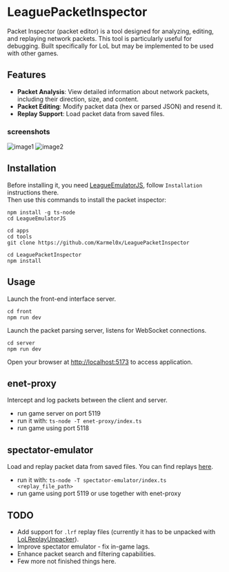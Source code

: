# LeaguePacketInspector
Packet Inspector (packet editor) is a tool designed for analyzing, editing, and replaying network packets. This tool is particularly useful for debugging. Built specifically for LoL but may be implemented to be used with other games.

## Features
- **Packet Analysis**: View detailed information about network packets, including their direction, size, and content.
- **Packet Editing**: Modify packet data (hex or parsed JSON) and resend it.
- **Replay Support**: Load packet data from saved files.

### screenshots
![image1](https://github.com/user-attachments/assets/e73c078f-e29b-4428-ae7c-a3c53442eb43)
![image2](https://github.com/user-attachments/assets/556efb62-0f21-405b-b0d9-4de1b1ffc041)

## Installation
Before installing it, you need [LeagueEmulatorJS](https://github.com/Karmel0x/LeagueEmulatorJS), follow `Installation` instructions there.  
Then use this commands to install the packet inspector:
```
npm install -g ts-node
cd LeagueEmulatorJS

cd apps
cd tools
git clone https://github.com/Karmel0x/LeaguePacketInspector

cd LeaguePacketInspector
npm install
```

## Usage
Launch the front-end interface server.
```
cd front
npm run dev
```

Launch the packet parsing server, listens for WebSocket connections.
```
cd server
npm run dev
```

Open your browser at [http://localhost:5173](http://localhost:5173) to access application.

## enet-proxy
Intercept and log packets between the client and server.  
- run game server on port 5119
- run it with: `ts-node -T enet-proxy/index.ts`  
- run game using port 5118

## spectator-emulator
Load and replay packet data from saved files. You can find replays [here](https://github.com/Karmel0x/LeaguePacketInspector/issues/1).  
- run it with: `ts-node -T spectator-emulator/index.ts <replay_file_path>`  
- run game using port 5119 or use together with enet-proxy

## TODO

- Add support for `.lrf` replay files (currently it has to be unpacked with [LoLReplayUnpacker](https://github.com/moonshadow565/LoLReplayUnpacker)).
- Improve spectator emulator - fix in-game lags.
- Enhance packet search and filtering capabilities.
- Few more not finished things here.
